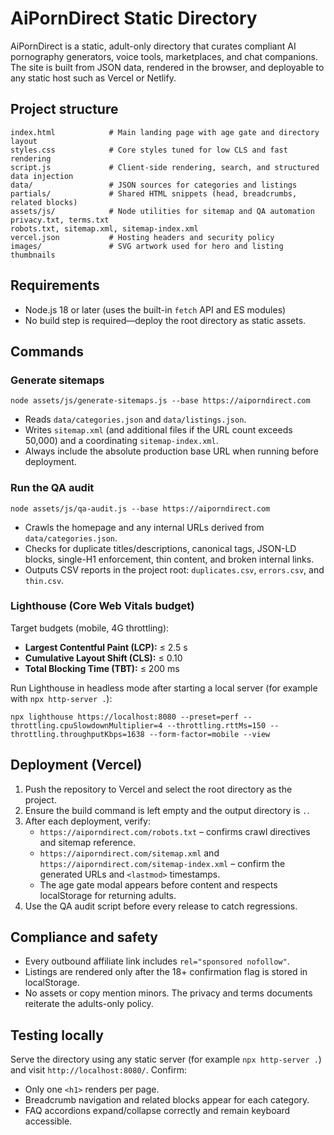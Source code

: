 # AiPornDirect Static Directory

AiPornDirect is a static, adult-only directory that curates compliant AI pornography generators, voice tools, marketplaces, and chat companions. The site is built from JSON data, rendered in the browser, and deployable to any static host such as Vercel or Netlify.

## Project structure

```
index.html            # Main landing page with age gate and directory layout
styles.css            # Core styles tuned for low CLS and fast rendering
script.js             # Client-side rendering, search, and structured data injection
data/                 # JSON sources for categories and listings
partials/             # Shared HTML snippets (head, breadcrumbs, related blocks)
assets/js/            # Node utilities for sitemap and QA automation
privacy.txt, terms.txt
robots.txt, sitemap.xml, sitemap-index.xml
vercel.json           # Hosting headers and security policy
images/               # SVG artwork used for hero and listing thumbnails
```

## Requirements

* Node.js 18 or later (uses the built-in `fetch` API and ES modules)
* No build step is required—deploy the root directory as static assets.

## Commands

### Generate sitemaps

```
node assets/js/generate-sitemaps.js --base https://aiporndirect.com
```

* Reads `data/categories.json` and `data/listings.json`.
* Writes `sitemap.xml` (and additional files if the URL count exceeds 50,000) and a coordinating `sitemap-index.xml`.
* Always include the absolute production base URL when running before deployment.

### Run the QA audit

```
node assets/js/qa-audit.js --base https://aiporndirect.com
```

* Crawls the homepage and any internal URLs derived from `data/categories.json`.
* Checks for duplicate titles/descriptions, canonical tags, JSON-LD blocks, single-H1 enforcement, thin content, and broken internal links.
* Outputs CSV reports in the project root: `duplicates.csv`, `errors.csv`, and `thin.csv`.

### Lighthouse (Core Web Vitals budget)

Target budgets (mobile, 4G throttling):

* **Largest Contentful Paint (LCP):** ≤ 2.5 s
* **Cumulative Layout Shift (CLS):** ≤ 0.10
* **Total Blocking Time (TBT):** ≤ 200 ms

Run Lighthouse in headless mode after starting a local server (for example with `npx http-server .`):

```
npx lighthouse https://localhost:8080 --preset=perf --throttling.cpuSlowdownMultiplier=4 --throttling.rttMs=150 --throttling.throughputKbps=1638 --form-factor=mobile --view
```

## Deployment (Vercel)

1. Push the repository to Vercel and select the root directory as the project.
2. Ensure the build command is left empty and the output directory is `.`.
3. After each deployment, verify:
   * `https://aiporndirect.com/robots.txt` – confirms crawl directives and sitemap reference.
   * `https://aiporndirect.com/sitemap.xml` and `https://aiporndirect.com/sitemap-index.xml` – confirm the generated URLs and `<lastmod>` timestamps.
   * The age gate modal appears before content and respects localStorage for returning adults.
4. Use the QA audit script before every release to catch regressions.

## Compliance and safety

* Every outbound affiliate link includes `rel="sponsored nofollow"`.
* Listings are rendered only after the 18+ confirmation flag is stored in localStorage.
* No assets or copy mention minors. The privacy and terms documents reiterate the adults-only policy.

## Testing locally

Serve the directory using any static server (for example `npx http-server .`) and visit `http://localhost:8080/`. Confirm:

* Only one `<h1>` renders per page.
* Breadcrumb navigation and related blocks appear for each category.
* FAQ accordions expand/collapse correctly and remain keyboard accessible.
